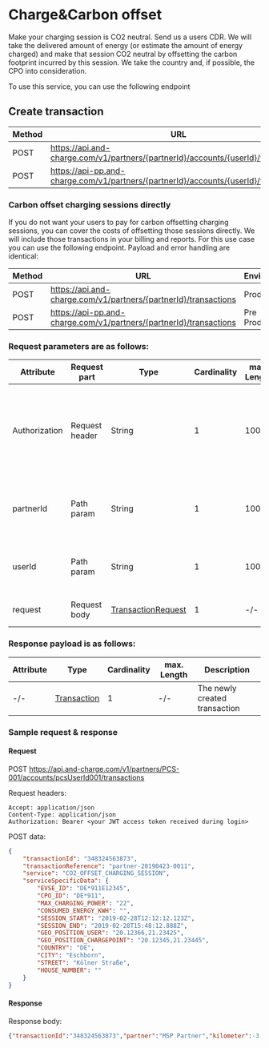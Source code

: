 # Charge&Carbon offset

Make your charging session is CO2 neutral. 
Send us a users CDR. We will take the delivered amount of energy (or estimate the amount of energy charged) and make that session CO2 neutral by offsetting the carbon footprint incurred by this session.
We take the country and, if possible, the CPO into consideration.

To use this service, you can use the following endpoint

## Create transaction

| Method           | URL                                                                                   | Environment                          
|------------------|---------------------------------------------------------------------------------------|--------------|
| POST              | https://api.and-charge.com/v1/partners/{partnerId}/accounts/{userId}/transactions    | Production
| POST              | https://api-pp.and-charge.com/v1/partners/{partnerId}/accounts/{userId}/transactions | Pre Production

### Carbon offset charging sessions directly

If you do not want your users to pay for carbon offsetting charging sessions, you can cover the costs of offsetting those sessions directly. 
We will include those transactions in your billing and reports. For this use case you can use the following endpoint. Payload and error handling are identical:

| Method           | URL                                                                 | Environment                          
|------------------|---------------------------------------------------------------------|--------------|
| POST              | https://api.and-charge.com/v1/partners/{partnerId}/transactions    | Production
| POST              | https://api-pp.and-charge.com/v1/partners/{partnerId}/transactions | Pre Production


### Request parameters are as follows:

| Attribute     | Request part  | Type                               | Cardinality | max. Length | Description 
|---------------|---------------|------------------------------------|-------------|-------------|---------------------------------------------------------------------------------------------------|
| Authorization |Request header | String                             |1            |100          | The accessToken authorizing you to do the request. The header value must be in form of: Bearer <accessToken>
| partnerId     |Path param     | String                             |1            |100          | Your partner ID with which you registered yourself as a partner
| userId        |Path param     | String                             |1            |100          | The user for which you want to create the transaction
| request       |Request body   | [TransactionRequest](types.md#transactionrequest-class) |1            |-/-          | The transaction request

### Response payload is as follows:

| Attribute      | Type                                     | Cardinality | max. Length | Description 
|----------------|------------------------------------------|-------------|-------------|---------------------------------------------------------------------------------------------------|
| -/-            |[Transaction](types.md#transaction-class) |1            | -/-         | The newly created transaction

### Sample request & response

#### Request

   POST https://api.and-charge.com/v1/partners/PCS-001/accounts/pcsUserId001/transactions

   Request headers:
```
Accept: application/json
Content-Type: application/json
Authorization: Bearer <your JWT access token received during login>
```

   POST data:
```json
{
	"transactionId": "348324563873",
	"transactionReference": "partner-20190423-0011",
	"service": "CO2_OFFSET_CHARGING_SESSION",
	"serviceSpecificData": {
		"EVSE_ID": "DE*911E12345",
		"CPO_ID": "DE*911",
		"MAX_CHARGING_POWER": "22",
		"CONSUMED_ENERGY_KWH": "",
		"SESSION_START": "2019-02-28T12:12:12.123Z",
		"SESSION_END": "2019-02-28T15:48:12.888Z",
		"GEO_POSITION_USER": "20.12366,21.23425",
		"GEO_POSITION_CHARGEPOINT": "20.12345,21.23445",
		"COUNTRY": "DE",
		"CITY": "Eschborn",
		"STREET": "Kölner Straße",
		"HOUSE_NUMBER": ""
	}
}

```


#### Response

Response body:
```json
{"transactionId":"348324563873","partner":"MSP Partner","kilometer":-3,"status":"CONFIRMED","created":"2019-04-23T08:07:48.788+0000","type":"CO2_OFFSET_CHARGING_SESSION","address":"Kölner Straße, Eschborn"}
```
